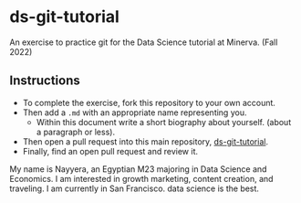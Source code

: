 # ds-git-tutorial

An exercise to practice git for the Data Science tutorial at Minerva. (Fall 2022)

## Instructions

* To complete the exercise, fork this repository to your own account.
* Then add a `.md` with an appropriate name representing you.
  * Within this document write a short biography about yourself. (about a paragraph or less).
* Then open a pull request into this main repository, [ds-git-tutorial](https://github.com/inventrohyder/ds-git-tutorial).
* Finally, find an open pull request and review it.


My name is Nayyera, an Egyptian M23 majoring in Data Science and Economics. I am interested in growth marketing, content creation, and traveling. I am currently in San Francisco. data science is the best.
